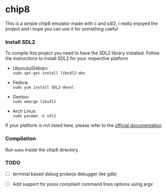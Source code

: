 # chip8

This is a simple chip8 emulator made with c and sdl2, i really enjoyed the project
and i hope you can use it for something useful

### Install SDL2

To compile this project you need to have the SDL2 library installed. Follow the 
instructions to install SDL2 for your respective platform

- Ubunutu/Debian:\
    `sudo apt-get install libsdl2-dev`

- Fedora:\
    `sudo yum install SDL2-devel`

- Gentoo:\
    `sudo emerge libsdl2`

- Arch Linux:\
    `sudo pacman -S sdl2`

If your platform is not listed here, please refer to the [official documentation](https://wiki.libsdl.org/Installation)

### Compilation

Run `make` inside the chip8 directory

### TODO
   - [ ] terminal based debug probe(a debugger like gdb)

   - [ ] Add support for posix compliant command lines options using argv

